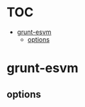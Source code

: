 # TOC
   - [grunt-esvm](#grunt-esvm)
     - [options](#grunt-esvm-options)
<a name=""></a>
 
<a name="grunt-esvm"></a>
# grunt-esvm
<a name="grunt-esvm-options"></a>
## options
